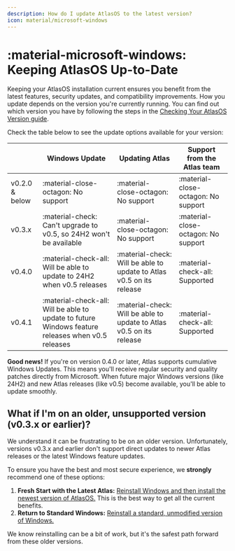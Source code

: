 ```yaml
---
description: How do I update AtlasOS to the latest version?
icon: material/microsoft-windows
---
```


# :material-microsoft-windows: Keeping AtlasOS Up-to-Date

Keeping your AtlasOS installation current ensures you benefit from the latest features, security updates, and compatibility improvements. How you update depends on the version you're currently running. You can find out which version you have by following the steps in the [Checking Your AtlasOS Version guide](./checking-atlas-version.md).

Check the table below to see the update options available for your version:

|                | Windows Update                                                                                    | Updating Atlas                                                       | Support from the Atlas team         |
| -------------- | ------------------------------------------------------------------------------------------------- | -------------------------------------------------------------------- | ----------------------------------- |
| v0.2.0 & below | :material-close-octagon: No support                                                               | :material-close-octagon: No support                                  | :material-close-octagon: No support |
| v0.3.x         | :material-check: Can't upgrade to v0.5, so 24H2 won't be available                                | :material-close-octagon: No support                                  | :material-close-octagon: No support |
| v0.4.0         | :material-check-all: Will be able to update to 24H2 when v0.5 releases                            | :material-check: Will be able to update to Atlas v0.5 on its release | :material-check-all: Supported      |
| v0.4.1         | :material-check-all: Will be able to update to future Windows feature releases when v0.5 releases | :material-check: Will be able to update to Atlas v0.5 on its release | :material-check-all: Supported      |

**Good news!** If you're on version 0.4.0 or later, Atlas supports cumulative Windows Updates. This means you'll receive regular security and quality patches directly from Microsoft. When future major Windows versions (like 24H2) and new Atlas releases (like v0.5) become available, you'll be able to update smoothly.

## What if I'm on an older, unsupported version (v0.3.x or earlier)?

We understand it can be frustrating to be on an older version. Unfortunately, versions v0.3.x and earlier don't support direct updates to newer Atlas releases or the latest Windows feature updates.

To ensure you have the best and most secure experience, we **strongly** recommend one of these options:

1.  **Fresh Start with the Latest Atlas:** [Reinstall Windows and then install the newest version of AtlasOS.](../getting-started/installation.md) This is the best way to get all the current benefits.
2.  **Return to Standard Windows:** [Reinstall a standard, unmodified version of Windows.](../getting-started/reverting-atlas.md)

We know reinstalling can be a bit of work, but it's the safest path forward from these older versions.
